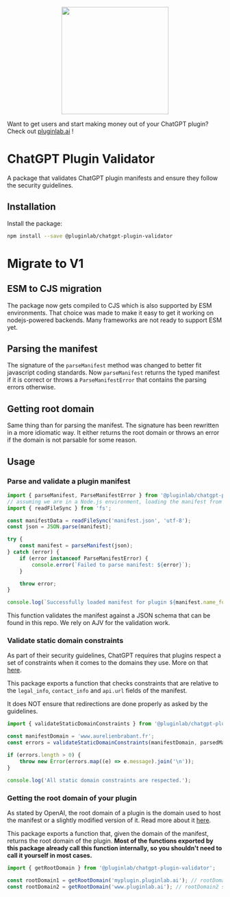 <p align="center">
<a href="https://www.pluginlab.ai">
  <img width="250" height="250" src="https://uploads-ssl.webflow.com/6446ea87f99b6dc7c2e8c9cb/64470266b86f5166fd19a752_white-logo.svg">
  </a>
</p>

Want to get users and start making money out of your ChatGPT plugin? Check out [pluginlab.ai](https://www.pluginlab.ai) !


# ChatGPT Plugin Validator

A package that validates ChatGPT plugin manifests and ensure they follow the security guidelines.

## Installation

Install the package:

```bash
npm install --save @pluginlab/chatgpt-plugin-validator
```

# Migrate to V1

## ESM to CJS migration

The package now gets compiled to CJS which is also supported by ESM environments.
That choice was made to make it easy to get it working on nodejs-powered backends.
Many frameworks are not ready to support ESM yet.

## Parsing the manifest

The signature of the `parseManifest` method was changed to better fit javascript coding standards.
Now `parseManifest` returns the typed manifest if it is correct or throws a `ParseManifestError` that contains the parsing errors otherwise.

## Getting root domain

Same thing than for parsing the manifest. The signature has been rewritten in a more idiomatic way.
It either returns the root domain or throws an error if the domain is not parsable for some reason.

## Usage

### Parse and validate a plugin manifest

```ts
import { parseManifest, ParseManifestError } from '@pluginlab/chatgpt-plugin-validator';
// assuming we are in a Node.js environment, loading the manifest from a file
import { readFileSync } from 'fs';

const manifestData = readFileSync('manifest.json', 'utf-8');
const json = JSON.parse(manifest);

try {
    const manifest = parseManifest(json);
} catch (error) {
    if (error instanceof ParseManifestError) {
        console.error(`Failed to parse manifest: ${error}`);
    }

    throw error;
}

console.log(`Successfully loaded manifest for plugin ${manifest.name_for_human}.`);
```

This function validates the manifest against a JSON schema that can be found in this repo.
We rely on AJV for the validation work.

### Validate static domain constraints

As part of their security guidelines, ChatGPT requires that plugins respect a set of constraints when it comes to the domains they use.
More on that [here](https://platform.openai.com/docs/plugins/production/domain-verification-and-security).

This package exports a function that checks constraints that are relative to the `legal_info`, `contact_info` and `api.url` fields of the manifest.

It does NOT ensure that redirections are done properly as asked by the guidelines.

```ts
import { validateStaticDomainConstraints } from '@pluginlab/chatgpt-plugin-validator';

const manifestDomain = 'www.aurelienbrabant.fr';
const errors = validateStaticDomainConstraints(manifestDomain, parsedManifest);

if (errors.length > 0) {
    throw new Error(errors.map((e) => e.message).join('\n'));
}

console.log('All static domain constraints are respected.');
```

### Getting the root domain of your plugin

As stated by OpenAI, the root domain of a plugin is the domain used to host the manifest or a slightly modified version of it.
Read more about it [here](https://platform.openai.com/docs/plugins/production/defining-the-plugin-s-root-domain).

This package exports a function that, given the domain of the manifest, returns the root domain of the plugin.
**Most of the functions exported by this package already call this function internally, so you shouldn't need to call it yourself in most cases.**

```ts
import { getRootDomain } from '@pluginlab/chatgpt-plugin-validator';

const rootDomain1 = getRootDomain('myplugin.pluginlab.ai'); // rootDomain1 should be 'myplugin.pluginlab.ai'
const rootDomain2 = getRootDomain('www.pluginlab.ai'); // rootDomain2 should be 'pluginlab.ai'
```
